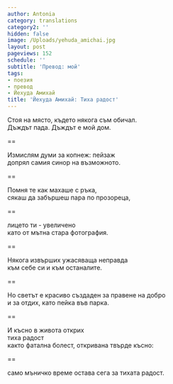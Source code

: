 ```yaml
---
author: Antonia
category: translations
category2: ''
hidden: false
image: /Uploads/yehuda_amichai.jpg
layout: post
pageviews: 152
schedule: ''
subtitle: 'Превод: мой'
tags:
- поезия
- превод
- Йехуда Амихай
title: 'Йехуда Амихай: Тиха радост'
---
```


Стоя на място, където някога съм обичал.    
Дъждът пада. Дъждът е мой дом.

==

Измислям думи за копнеж: пейзаж   
допрял самия синор на възможното.

==

Помня те как махаше с ръка,   
сякаш да забършеш пара по прозореца,

==

лицето ти - увеличено    
като от мътна стара фотография.

==

Някога извърших ужасяваща неправда        
към себе си и към останалите.

==

Но светът е красиво създаден за правене на добро    
и за отдих, като пейка във парка. 

==

И късно в живота открих  
тиха радост  
както фатална болест, откривана твърде късно:  

==

само мъничко време остава сега за тихата радост.